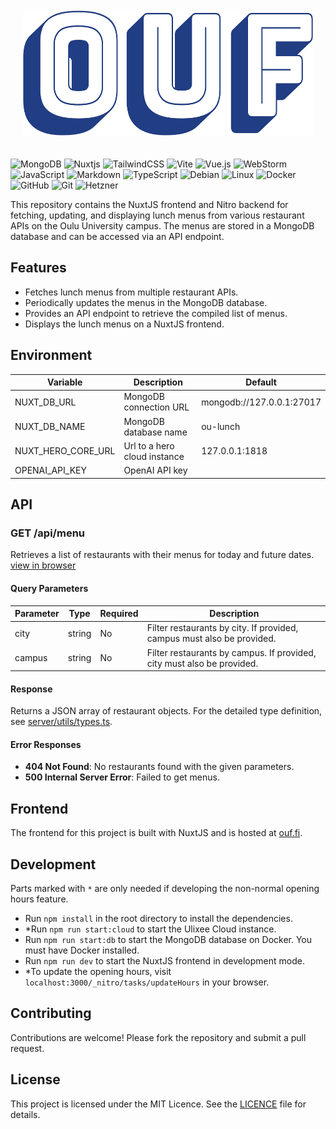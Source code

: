 <p style="text-align: center; padding: 20px;">
  <img src="app/assets/ouf-high-resolution-logo-transparent.webp" height="200">
</p>

![MongoDB](https://img.shields.io/badge/MongoDB-%234ea94b.svg?style=for-the-badge&logo=mongodb&logoColor=white)
![Nuxtjs](https://img.shields.io/badge/Nuxt-002E3B?style=for-the-badge&logo=nuxt&logoColor=#00DC82)
![TailwindCSS](https://img.shields.io/badge/tailwindcss-%2338B2AC.svg?style=for-the-badge&logo=tailwind-css&logoColor=white)
![Vite](https://img.shields.io/badge/vite-%23646CFF.svg?style=for-the-badge&logo=vite&logoColor=white)
![Vue.js](https://img.shields.io/badge/vuejs-%2335495e.svg?style=for-the-badge&logo=vuedotjs&logoColor=%234FC08D)
![WebStorm](https://img.shields.io/badge/webstorm-143?style=for-the-badge&logo=webstorm&logoColor=white&color=black)
![JavaScript](https://img.shields.io/badge/javascript-%23323330.svg?style=for-the-badge&logo=javascript&logoColor=%23F7DF1E)
![Markdown](https://img.shields.io/badge/markdown-%23000000.svg?style=for-the-badge&logo=markdown&logoColor=white)
![TypeScript](https://img.shields.io/badge/typescript-%23007ACC.svg?style=for-the-badge&logo=typescript&logoColor=white)
![Debian](https://img.shields.io/badge/Debian-D70A53?style=for-the-badge&logo=debian&logoColor=white)
![Linux](https://img.shields.io/badge/Linux-FCC624?style=for-the-badge&logo=linux&logoColor=black)
![Docker](https://img.shields.io/badge/docker-%230db7ed.svg?style=for-the-badge&logo=docker&logoColor=white)
![GitHub](https://img.shields.io/badge/github-%23121011.svg?style=for-the-badge&logo=github&logoColor=white)
![Git](https://img.shields.io/badge/git-%23F05032.svg?style=for-the-badge&logo=git&logoColor=white)
<img src="https://cdn.hetzner.com/assets/Uploads/Hetzner-Logo-slogan_white_space-red.jpg" alt="Hetzner" height="28"/>

This repository contains the NuxtJS frontend and Nitro backend for fetching, updating, and displaying lunch menus from
various restaurant APIs on the Oulu University campus. The menus are stored in a MongoDB database and can be accessed
via an API endpoint.

## Features

- Fetches lunch menus from multiple restaurant APIs.
- Periodically updates the menus in the MongoDB database.
- Provides an API endpoint to retrieve the compiled list of menus.
- Displays the lunch menus on a NuxtJS frontend.

## Environment

| Variable           | Description                  | Default                   |
|--------------------|------------------------------|---------------------------|
| NUXT_DB_URL        | MongoDB connection URL       | mongodb://127.0.0.1:27017 |
| NUXT_DB_NAME       | MongoDB database name        | ou-lunch                  |
| NUXT_HERO_CORE_URL | Url to a hero cloud instance | 127.0.0.1:1818            |
| OPENAI_API_KEY     | OpenAI API key               |                           |

## API

### GET /api/menu

Retrieves a list of restaurants with their menus for today and future dates.
[view in browser](https://ouf.fi/api/menu?city=Oulu&campus=Linnanmaa)

#### Query Parameters

| Parameter | Type   | Required | Description                                                                                                |
|-----------|--------|----------|------------------------------------------------------------------------------------------------------------|
| city      | string | No       | Filter restaurants by city. If provided, campus must also be provided.                                     |
| campus    | string | No       | Filter restaurants by campus. If provided, city must also be provided.                                     |

#### Response

Returns a JSON array of restaurant objects. For the detailed type definition, 
see [server/utils/types.ts](server/utils/types.ts).

#### Error Responses

- **404 Not Found**: No restaurants found with the given parameters.
- **500 Internal Server Error**: Failed to get menus.

## Frontend

The frontend for this project is built with NuxtJS and is hosted at [ouf.fi](https://ouf.fi).

## Development

Parts marked with `*` are only needed if developing the non-normal opening hours feature.

- Run `npm install` in the root directory to install the dependencies.
- *Run `npm run start:cloud` to start the Ulixee Cloud instance.
- Run `npm run start:db` to start the MongoDB database on Docker. You must have Docker installed.
- Run `npm run dev` to start the NuxtJS frontend in development mode.
- *To update the opening hours, visit `localhost:3000/_nitro/tasks/updateHours` in your browser.

## Contributing

Contributions are welcome! Please fork the repository and submit a pull request.

## License

This project is licensed under the MIT Licence. See the [LICENCE](LICENSE) file for details.
